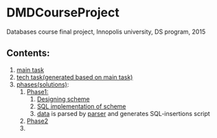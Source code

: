 # DMDCourseProject
Databases course final project, Innopolis university, DS program, 2015

## Contents:
1. [main task](https://github.com/ankarion/DMDCourseProject/blob/master/doc/task/dmd-project.pdf)
2. [tech task(generated based on main task)](https://github.com/ankarion/DMDCourseProject/blob/master/doc/technicalTask/technicalTask.pdf)
3. [phases(solutions)](https://github.com/ankarion/DMDCourseProject/tree/master/src/):
   1. [Phase1:](https://github.com/ankarion/DMDCourseProject/tree/master/src/Phase1)
      1. [Designing scheme](https://github.com/ankarion/DMDCourseProject/blob/master/src/Phase1/DesigningModels/models.pdf)
      2. [SQL implementation of scheme](https://github.com/ankarion/DMDCourseProject/tree/master/src/Phase1/ImplementingModels)
      3. [data](http://dblp.uni-trier.de/xml/) is parsed by [parser](https://github.com/ankarion/DMDCourseProject/blob/master/src/Phase1/InsertingData/data_parser.py) and generates SQL-insertions script
   2. [Phase2](https://github.com/ankarion/DMDCourseProject/tree/master/src/Phase2)
   3. 
